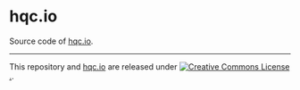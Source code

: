 # hqc.io

Source code of [hqc.io](https://hqc.io).

------

This repository and [hqc.io](https://hqc.io) are released under [![Creative Commons License](https://i.creativecommons.org/l/by-nc-nd/4.0/80x15.png).](https://creativecommons.org/licenses/by-nc-nd/4.0/).
